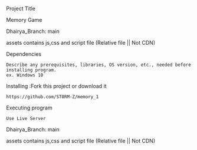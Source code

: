 Project Title

Memory Game


Dhairya_Branch: main

assets contains js,css and script file (Relative file || Not CDN)


Dependencies

    Describe any prerequisites, libraries, OS version, etc., needed before installing program.
    ex. Windows 10

Installing :Fork this project or download it

    
    https://github.com/ST0RM-Z/memory_1

Executing program
  
    Use Live Server



Dhairya_Branch: main

assets contains js,css and script file (Relative file || Not CDN)
